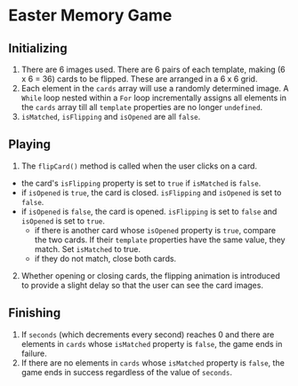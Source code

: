 # Easter Memory Game

## Initializing
1. There are 6 images used. There are 6 pairs of each template, making (6 x 6 = 36) cards to be flipped. These are arranged in a 6 x 6 grid.
2. Each element in the `cards` array will use a randomly determined image. A `While` loop nested within a `For` loop incrementally assigns all elements in the `cards` array till all `template` properties are no longer `undefined`.
3. `isMatched`, `isFlipping` and `isOpened` are all `false`.

## Playing
1. The `flipCard()` method is called when the user clicks on a card.
- the card's `isFlipping` property is set to `true` if `isMatched` is `false`.
- if `isOpened` is `true`, the card is closed. `isFlipping` and `isOpened` is set to `false`.
- if `isOpened` is `false`, the card is opened. `isFlipping` is set to `false` and `isOpened` is set to `true`.
  - if there is another card whose `isOpened` property is `true`, compare the two cards. If their `template` properties have the same value, they match. Set `isMatched` to true.
  - if they do not match, close both cards.
2. Whether opening or closing cards, the flipping animation is introduced to provide a slight delay so that the user can see the card images.

## Finishing
1. If `seconds` (which decrements every second) reaches 0 and there are elements in `cards` whose `isMatched` property is `false`, the game ends in failure.
2. If there are no elements in `cards` whose `isMatched` property is `false`, the game ends in success regardless of the value of `seconds`.
